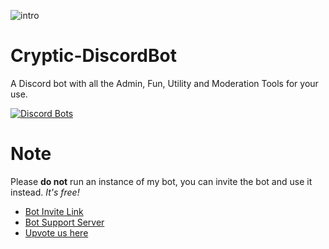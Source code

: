 ![intro](https://cdn.discordapp.com/avatars/362865330944737281/7b61fd5b7bc0aafedb05eab50f46c6bb.webp)

# Cryptic-DiscordBot
A Discord bot with all the Admin, Fun, Utility and Moderation Tools for your use.

[![Discord Bots](https://discordbots.org/api/widget/362865330944737281.png)](https://discordbots.org/bot/362865330944737281)

# Note
Please **do not** run an instance of my bot, you can invite the bot and use it instead. *It's free!*

* [Bot Invite Link](https://discordapp.com/oauth2/authorize?client_id=362865330944737281&scope=bot&permissions=2146958591)
* [Bot Support Server](https://discordapp.com/invite/HDWm9Cb)
* [Upvote us here](https://discordbots.org/bot/362865330944737281)
